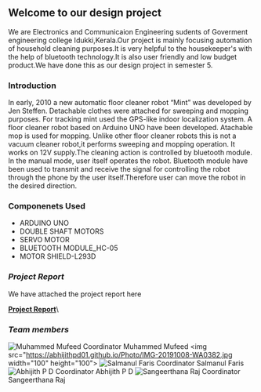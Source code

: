 ## Welcome to our design project
We are Electronics and Communicaion Engineering sudents of Goverment engineering college Idukki,Kerala.Our project is mainly focusing automation of household cleaning purposes.It is very helpful to the housekeeper's with the help of bluetooth technology.It is also user friendly and low budget product.We have done this as our design project in semester 5.

### Introduction

In early, 2010 a new automatic floor cleaner robot “Mint” was developed by Jen 
Steffen. Detachable clothes were attached for sweeping and mopping purposes. For 
tracking mint used the GPS-like indoor localization system.
A floor cleaner robot based on Arduino UNO have been developed. Atachable mop 
is used for mopping. Unlike other floor cleaner robots this is not a vacuum cleaner robot,it 
performs sweeping and mopping operation. It works on 12V supply.The cleaning action is 
controlled by bluetooth module.
In the manual mode, user itself operates the robot.
Bluetooth module have been used to transmit and receive the signal for controlling the 
robot through the phone by the user itself.Therefore user can move the robot in the desired direction.

### Componenets Used

 * ARDUINO UNO
 * DOUBLE SHAFT MOTORS
 * SERVO MOTOR
 * BLUETOOTH MODULE_HC-05
 * MOTOR SHIELD-L293D

### _Project Report_

We have attached the project report here

 **[Project Report](https://abhijithpd01.github.io/Project-Report/proect.pdf.pdf)**\



### _Team members_

   ![Muhammed Mufeed Coordinator](https://abhijithpd01.github.io/Photo/IMG-20191008-WA0382.jpg)
Muhammed Mufeed
<img src="https://abhijithpd01.github.io/Photo/IMG-20191008-WA0382.jpg width="100" height="100">
   ![Salmanul Faris Coordinator](https://abhijithpd01.github.io/Photo/Screenshot_20200809-090601.png)
Salmanul Faris
   ![Abhijith P D Coordinator](https://abhijithpd01.github.io/Photo/FB_IMG_1596946663973.jpg)
Abhijith P D
   ![Sangeerthana Raj Coordinator](https://abhijithpd01.github.io/Photo/Screenshot_20200809-094522.png)
Sangeerthana Raj

